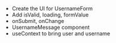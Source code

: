 - Create the UI for UsernameForm
- Add isValid, loading, formValue
- onSubmit, onChange
- UsernameMessage component
- useContext to bring user and username